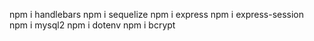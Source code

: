 npm i handlebars
npm i sequelize
npm i express
npm i express-session
npm i mysql2
npm i dotenv
npm i bcrypt